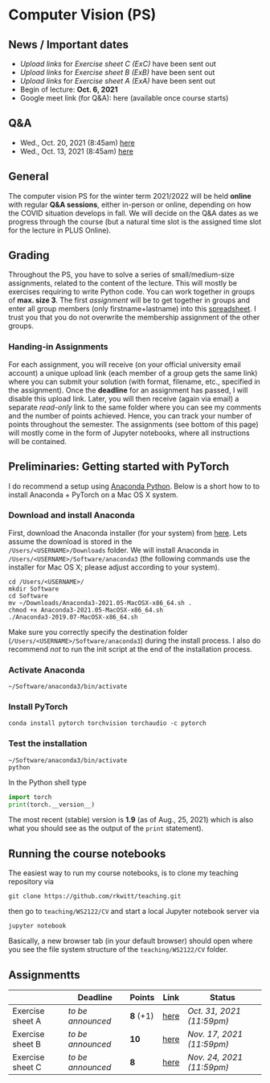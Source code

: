 # Computer Vision (PS)

## News / Important dates

- *Upload links* for *Exercise sheet C (ExC)* have been sent out
- *Upload links* for *Exercise sheet B (ExB)* have been sent out
- *Upload links* for *Exercise sheet A (ExA)* have been sent out
- Begin of lecture: **Oct. 6, 2021**
- Google meet link (for Q&A): here (available once course starts)

## Q&A

- Wed., Oct. 20, 2021 (8:45am) [here](https://meet.google.com/ksj-wroa-iri)
- Wed., Oct. 13, 2021 (8:45am) [here](https://meet.google.com/ksj-wroa-iri)

## General

The computer vision PS for the winter term 2021/2022 will be held **online** with regular **Q&A sessions**, either in-person or online, depending on how the COVID situation develops in fall. We will decide on the Q&A dates as we progress through the course (but a natural time slot is the assigned time slot for the lecture in PLUS Online).

## Grading

Throughout the PS, you have to solve a series of small/medium-size assignments, related to the content of the lecture. This will mostly be exercises requiring to write Python code. You can work together in groups of **max. size 3**. The first *assignment* will be to get together in groups and enter all group members (only firstname+lastname) into this [spreadsheet](https://myfiles.sbg.ac.at/index.php/s/qE6DYagFcHM9kX5). I trust you that you do not overwrite the membership assignment of the other groups.

### Handing-in Assignments

For each assignment, you will receive (on your official university email account) a unique upload link (each member of a group gets the same link) where you can submit your solution (with format, filename, etc., specified in the assignment). Once the **deadline** for an assignment has passed, I will disable this upload link. Later, you will then receive (again via email) a separate *read-only* link to the same folder where you can see my comments and the number of points achieved. Hence, you can track your number of points throughout the semester. The assignments (see bottom of this page) will mostly come in the form of Jupyter notebooks, where all instructions will be contained.

## Preliminaries: Getting started with PyTorch

I do recommend a setup using [Anaconda Python](https://www.anaconda.com/products/individual). Below is a short how to to install Anaconda + PyTorch on a Mac OS X system.

### Download and install Anaconda

First, download the Anaconda installer (for your system) from [here](https://www.anaconda.com/products/individual). Lets assume the download is stored in the  
`/Users/<USERNAME>/Downloads` folder. We will install Anaconda in `/Users/<USERNAME>/Software/anaconda3` (the following commands use the installer for Mac OS X; please adjust according to your system).

```
cd /Users/<USERNAME>/
mkdir Software
cd Software
mv ~/Downloads/Anaconda3-2021.05-MacOSX-x86_64.sh .
chmod +x Anaconda3-2021.05-MacOSX-x86_64.sh
./Anaconda3-2019.07-MacOSX-x86_64.sh
```

Make sure you correctly specify the destination folder (`/Users/<USERNAME>/Software/anaconda3`) during the install process. I also do recommend *not* to run the
init script at the end of the installation process.

### Activate Anaconda

```
~/Software/anaconda3/bin/activate
```

### Install PyTorch

```
conda install pytorch torchvision torchaudio -c pytorch
```

### Test the installation

```
~/Software/anaconda3/bin/activate
python
```

In the Python shell type

```python
import torch
print(torch.__version__)
```

The most recent (stable) version is **1.9** (as of Aug., 25, 2021) which is also what you should see as
the output of the `print` statement).

## Running the course notebooks

The easiest way to run my course notebooks, is to clone my teaching repository
via

```
git clone https://github.com/rkwitt/teaching.git
```

then go to `teaching/WS2122/CV` and start a local Jupyter notebook server via

```
jupyter notebook
```

Basically, a new browser tab (in your default browser) should open where you see the file system
structure of the `teaching/WS2122/CV` folder.

## Assignmentts

| | **Deadline**  | **Points** | **Link** | **Status** |
|---|---|---|---|---|
| Exercise sheet A  | *to be announced*  | **8** (+1)   | [here](ExA/) | *Oct. 31, 2021 (11:59pm)* |
| Exercise sheet B  | *to be announced*  | **10**       | [here](ExB/) | *Nov. 17, 2021 (11:59pm)* |
| Exercise sheet C  | *to be announced*  | **8**        | [here](ExC/) | *Nov. 24, 2021 (11:59pm)* |



